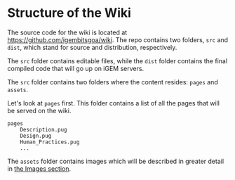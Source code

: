 # Structure of the Wiki

The source code for the wiki is located at https://github.com/igembitsgoa/wiki. The repo contains two folders, `src` and `dist`, which stand for source and distribution, respectively.

The `src` folder contains editable files, while the `dist` folder contains the final compiled code that will go up on iGEM servers. 

The `src` folder contains two folders where the content resides: `pages` and `assets`. 

Let's look at `pages` first. This folder contains a list of all the pages that will be served on the wiki. 
```
pages
    Description.pug
    Design.pug
    Human_Practices.pug
    ...
```
The `assets` folder contains images which will be described in greater detail in [the Images section](7-images.md).


